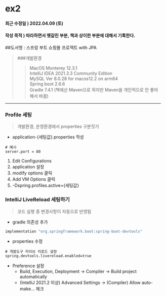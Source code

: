 # ex2
#### 최근 수정일 ) 2022.04.09 (토)  
#### 작성 목적 ) 따라하면서 헷갈린 부분, 책과 상이한 부분에 대해서 기록한다.
##도서명 : 스프링 부트 쇼핑몰 프로젝트 with JPA
> ###개발환경 
>> MacOS Monterey 12.3.1  
>> IntelliJ IDEA 2021.3.3 Community Edition  
>> MySQL Ver 8.0.28 for macos12.2 on arm64  
>> Spring boot 2.6.6  
>> Gradle 7.4.1 (책에선 Maven으로 하지만 Maven을 개인적으로 안 좋아해서 바꿈)  


-----

### Profile 세팅
   > 개발환경, 운영환경에서 properties 구분짓기
   - application-{세팅값}.properties 작성
   ```properties
   # 예시
   server.port = 80
   ```
   1. Edit Configurations
   2. application 설정
   3. modify options 클릭
   4. Add VM Options 클릭
   5. -Dspring.profiles.active={세팅값}
   
### IntelliJ LiveReload 세팅하기
   > 코드 실행 중 변경사항이 자동으로 반영됨
   - gradle 의존성 추가
   ```groovy
   implementation "org.springframework.boot:spring-boot-devtools"
   ```
   - properties 수정
   ```properties
   # 개발도구 라이브 리로드 설정
   spring.devtools.livereload.enabled=true
   ```
   - Preference 설정
     - Build, Execution, Deployment -> Compiler -> Build project automatically
     - (IntelliJ 2021.2 이상) Advanced Settings -> (Compiler) Allow auto-make... 체크
